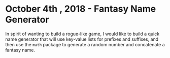 # October 4th , 2018 - Fantasy Name Generator

In spirit of wanting to build a rogue-like game, I would like to build a quick name generator that will use key-value lists for prefixes and suffixes, and then use the `math` package to generate a random number and concatenate a fantasy name.